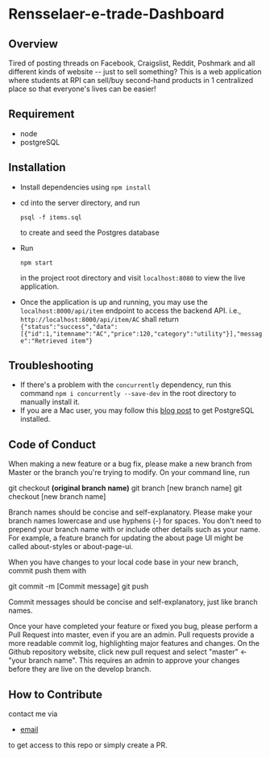 # Rensselaer-e-trade-Dashboard

## Overview

Tired of posting threads on Facebook, Craigslist, Reddit, Poshmark and all different kinds of website -- just to sell something? This is a web application where students at RPI can sell/buy second-hand products in 1 centralized place so that everyone's lives can be easier!

## Requirement

- node
- postgreSQL

## Installation

- Install dependencies using `npm install`

- cd into the server directory, and run

  ```
  psql -f items.sql
  ```

  to create and seed the Postgres database

- Run

  ```
  npm start
  ```

  in the project root directory and visit `localhost:8080` to view the live application.

- Once the application is up and running, you may use the `localhost:8000/api/item` endpoint to access the backend API.
  i.e., `http://localhost:8000/api/item/AC` shall return `{"status":"success","data":[{"id":1,"itemname":"AC","price":120,"category":"utility"}],"message":"Retrieved item"}`

## Troubleshooting

- If there's a problem with the `concurrently` dependency, run this command `npm i concurrently --save-dev` in the root directory to manually install it.
- If you are a Mac user, you may follow this [blog post](https://dataschool.com/learn-sql/how-to-start-a-postgresql-server-on-mac-os-x/) to get PostgreSQL installed.

## Code of Conduct

When making a new feature or a bug fix, please make a new branch from Master or the branch you're trying to modify. On your command line, run

git checkout **(original branch name)**
git branch [new branch name]
git checkout [new branch name]

Branch names should be concise and self-explanatory. Please make your branch names lowercase and use hyphens (-) for spaces. You don't need to prepend your branch name with or include other details such as your name. For example, a feature branch for updating the about page UI might be called about-styles or about-page-ui.

When you have changes to your local code base in your new branch, commit push them with

git commit -m [Commit message]
git push

Commit messages should be concise and self-explanatory, just like branch names.

Once your have completed your feature or fixed you bug, please perform a Pull Request into master, even if you are an admin. Pull requests provide a more readable commit log, highlighting major features and changes. On the Github repository website, click new pull request and select "master" <- "your branch name". This requires an admin to approve your changes before they are live on the develop branch.

## How to Contribute

contact me via

- [email](mailto:jiawenlincontact@gmail.com?Subject=Hi!)

to get access to this repo or simply create a PR.
